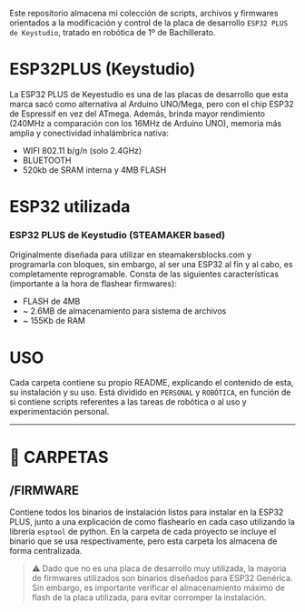 Este repositorio almacena mi colección de scripts, archivos y firmwares orientados a la modificación y control de la placa de desarrollo `ESP32 PLUS de Keystudio`, tratado en robótica de 1º de Bachillerato. 

# ESP32PLUS (Keystudio)
La ESP32 PLUS de Keyestudio es una de las placas de desarrollo que esta marca sacó como alternativa al Arduino UNO/Mega, pero con el chip ESP32 de Espressif en vez del ATmega. Además, brinda mayor rendimiento (240MHz a comparación con los 16MHz de Arduino UNO), memoria más amplia y conectividad inhalámbrica nativa:
- WIFI 802.11 b/g/n (solo 2.4GHz)
- BLUETOOTH
- 520kb de SRAM interna y 4MB FLASH

# ESP32 utilizada

### ESP32 PLUS de Keystudio (STEAMAKER based)
Originalmente diseñada para utilizar en steamakersblocks.com y programarla con bloques, sin embargo, al ser una ESP32 al fin y al cabo, es completamente reprogramable. Consta de las siguientes características (importante a la hora de flashear firmwares):
- FLASH de 4MB
- ~ 2.6MB de almacenamiento para sistema de archivos
- ~ 155Kb de RAM



# USO
Cada carpeta contiene su propio README, explicando el contenido de esta, su instalación y su uso. 
Está dividido en `PERSONAL` y `ROBÓTICA`, en función de si contiene scripts referentes a las tareas de robótica o al uso y experimentación personal. 

---
# :file_folder: CARPETAS

## /FIRMWARE
Contiene todos los binarios de instalación listos para instalar en la ESP32 PLUS, junto a una explicación de como flashearlo en cada caso utilizando la libreria `esptool` de python. En la carpeta de cada proyecto se incluye el binario que se usa respectivamente, pero esta carpeta los almacena de forma centralizada. 
> ⚠️ Dado que no es una placa de desarrollo muy utilizada, la mayoria de firmwares utilizados son binarios diseñados para ESP32 Genérica. Sin embargo, es importante verificar el almacenamiento máximo de flash de la placa utilizada, para evitar corromper la instalación. 
